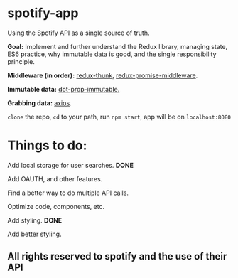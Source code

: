 # spotify-app

Using the Spotify API as a single source of truth. 

**Goal:** Implement and further understand the Redux library, managing state, ES6 practice, why immutable data is good, and the single responsibility principle.

**Middleware (in order):** <a href="https://github.com/gaearon/redux-thunk">redux-thunk</a>, <a href="https://github.com/pburtchaell/redux-promise-middleware">redux-promise-middleware</a>.

**Immutable data:** <a href="https://github.com/debitoor/dot-prop-immutable">dot-prop-immutable.</a>

**Grabbing data:** <a href="https://github.com/mzabriskie/axios">axios</a>.

```clone``` the repo, ```cd``` to your path, run ```npm start```, app will be on ```localhost:8080``` 

<h1>Things to do:</h1>

Add local storage for user searches. **DONE**

Add OAUTH, and other features.

Find a better way to do multiple API calls.

Optimize code, components, etc.

Add styling. **DONE**

Add better styling.




<h2>All rights reserved to spotify and the use of their API</h2>
